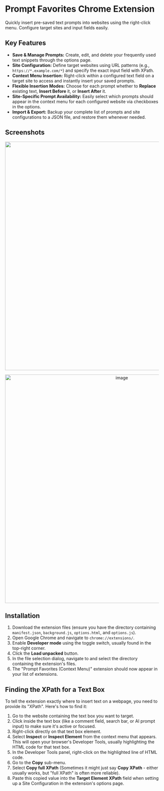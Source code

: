 # Prompt Favorites Chrome Extension

Quickly insert pre-saved text prompts into websites using the right-click menu. Configure target sites and input fields easily.

## Key Features

* **Save & Manage Prompts:** Create, edit, and delete your frequently used text snippets through the options page.
* **Site Configuration:** Define target websites using URL patterns (e.g., `https://*.example.com/*`) and specify the exact input field with XPath.
* **Context Menu Insertion:** Right-click within a configured text field on a target site to access and instantly insert your saved prompts.
* **Flexible Insertion Modes:** Choose for each prompt whether to **Replace** existing text, **Insert Before** it, or **Insert After** it.
* **Site-Specific Prompt Availability:** Easily select which prompts should appear in the context menu for each configured website via checkboxes in the options.
* **Import & Export:** Backup your complete list of prompts and site configurations to a JSON file, and restore them whenever needed.

## Screenshots
<p align="center"> <img width="749" src="https://github.com/user-attachments/assets/7b460765-6079-4826-b2c1-e2806576b299"> </p>
<p align="center"> <img width="749" alt="image" src="https://github.com/user-attachments/assets/0ed8870f-0e64-4adc-95a7-b8fa34d762f3" /> </p>


## Installation

1.  Download the extension files (ensure you have the directory containing `manifest.json`, `background.js`, `options.html`, and `options.js`).
2.  Open Google Chrome and navigate to `chrome://extensions/`.
3.  Enable **Developer mode** using the toggle switch, usually found in the top-right corner.
4.  Click the **Load unpacked** button.
5.  In the file selection dialog, navigate to and select the directory containing the extension's files.
6.  The "Prompt Favorites (Context Menu)" extension should now appear in your list of extensions.

## Finding the XPath for a Text Box

To tell the extension exactly where to insert text on a webpage, you need to provide its "XPath". Here's how to find it:

1.  Go to the website containing the text box you want to target.
2.  Click inside the text box (like a comment field, search bar, or AI prompt input) to make sure it's active or focused.
3.  Right-click directly on that text box element.
4.  Select **Inspect** or **Inspect Element** from the context menu that appears. This will open your browser's Developer Tools, usually highlighting the HTML code for that text box.
5.  In the Developer Tools panel, right-click on the highlighted line of HTML code.
6.  Go to the **Copy** sub-menu.
7.  Select **Copy full XPath** (Sometimes it might just say **Copy XPath** - either usually works, but "full XPath" is often more reliable).
8.  Paste this copied value into the **Target Element XPath** field when setting up a Site Configuration in the extension's options page.
